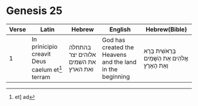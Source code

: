 # Genesis 25

|Verse|Latin|Hebrew|English|Hebrew(Bible)|
|-----|-----|------|-------|-------------|
|1|In prinicipio creavit Deus caelum et[^1] terram|בהתחלה אלוהים יצר את השמים ואת הארץ|God has created the Heavens and the land  in the beginning  | בְּרֵאשִׁית בָּרָא אֱלֹהִים אֵת הַשָּׁמַיִם וְאֵת הָאָרֶץ|


[^1]: et] ad
[^0]: